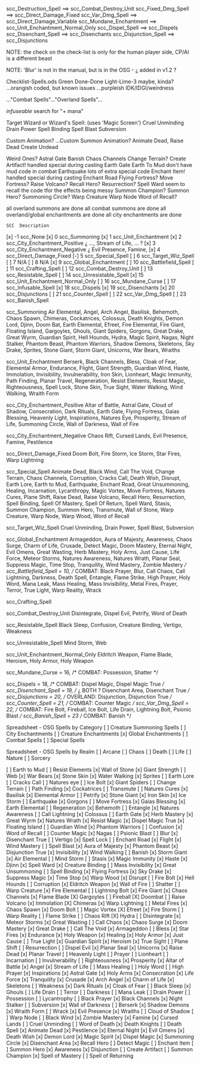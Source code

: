
scc_Destruction_Spell    ==>  scc_Combat_Destroy_Unit
scc_Fixed_Dmg_Spell      ==>  scc_Direct_Damage_Fixed
scc_Var_Dmg_Spell        ==>  scc_Direct_Damage_Variable
scc_Mundane_Enchantment  ==>  scc_Unit_Enchantment_Normal_Only
scc_Dispel_Spell         ==>  scc_Dispels
scc_Disenchant_Spell     ==>  scc_Disenchants
scc_Disjunction_Spell    ==>  scc_Disjunctions


NOTE: the check on the check-list is only for the human player side, CP/AI is a different beast

NOTE: 'Blur' is not in the manual, but is in the OSG - ¿ added in v1.2 ?



Checklist-Spells.ods
Green   Done-Done
Light-Lime-3    maybe, kinda?
...orangish     coded, but known issues
...purpleish    IDK/IDGI/weirdness

..."Combat Spells"..."Overland Spells"...


*infuseable*
search for "+ mana"


Target Wizard or Wizard's Spell:
(uses 'Magic Screen')
    Cruel Unminding
    Drain Power
    Spell Binding
    Spell Blast
    Subversion

Custom Animation? ...Custom Summon Animation?
    Animate Dead, Raise Dead
    Create Undead


Weird Ones?
    Astral Gate
    Banish
    Chaos Channels
    Change Terrain?
    Create Artifact!    handled special during casting
    Earth Gate
    Earth To Mud        don't have mud code in combat
    Earthquake          lots of extra special code
    Enchant Item!       handled special during casting
    Enchant Road
    Flying Fortress?
    Move Fortress?
    Raise Volcano?
    Recall Hero?
    Resurrection?
    Spell Ward          seem to recall the code tfor the effects being messy
    Summon Champion?
    Summon Hero?
    Summoning Circle?
    Warp Creature
    Warp Node
    Word of Recall?


all overland summons are done
all combat summons are done
all overland/global enchantments are done
all city enchantments are done

    SCC  Description
[x]  -1  scc_None
[x]   0  scc_Summoning
[x]   1  scc_Unit_Enchantment
[x]   2  scc_City_Enchantment_Positive       ¿ ..., Stream of Life, ... ?
[x]   3  scc_City_Enchantment_Negative      ¿ Evil Presence, Famine, 
[x]   4  scc_Direct_Damage_Fixed
[-]   5  scc_Special_Spell
[ ]   6  scc_Target_Wiz_Spell
[ ]   7  N/A
[ ]   8  N/A
[x]   9  scc_Global_Enchantment
[ ]  10  scc_Battlefield_Spell
[ ]  11  scc_Crafting_Spell
[ ]  12  scc_Combat_Destroy_Unit
[ ]  13  scc_Resistable_Spell
[ ]  14  scc_Unresistable_Spell
[x]  15  scc_Unit_Enchantment_Normal_Only
[ ]  16  scc_Mundane_Curse
[ ]  17  scc_Infusable_Spell
[x]  18  scc_Dispels
[x]  19  scc_Disenchants
[x]  20  scc_Disjunctions
[ ]  21  scc_Counter_Spell
[ ]  22  scc_Var_Dmg_Spell
[ ]  23  scc_Banish_Spell

scc_Summoning
Air Elemental, Angel, Arch Angel, Basilisk, Behemoth, Chaos Spawn, Chimeras, Cockatrices, Colossus, Death Knights, Demon Lord, Djinn, Doom Bat, Earth Elemental, Efreet, Fire Elemental, Fire Giant, Floating Island, Gargoyles, Ghouls, Giant Spiders, Gorgons, Great Drake, Great Wyrm, Guardian Spirit, Hell Hounds, Hydra, Magic Spirit, Nagas, Night Stalker, Phantom Beast, Phantom Warriors, Shadow Demons, Skeletons, Sky Drake, Sprites, Stone Giant, Storm Giant, Unicorns, War Bears, Wraiths

scc_Unit_Enchantment
Berserk, Black Channels, Bless, Cloak of Fear, Elemental Armor, Endurance, Flight, Giant Strength, Guardian Wind, Haste, Immolation, Invisibility, Invulnerability, Iron Skin, Lionheart, Magic Immunity, Path Finding, Planar Travel, Regeneration, Resist Elements, Resist Magic, Righteousness, Spell Lock, Stone Skin, True Sight, Water Walking, Wind Walking, Wraith Form

scc_City_Enchantment_Positive
Altar of Battle, Astral Gate, Cloud of Shadow, Consecration, Dark Rituals, Earth Gate, Flying Fortress, Gaias Blessing, Heavenly Light, Inspirations, Natures Eye, Prosperity, Stream of Life, Summoning Circle, Wall of Darkness, Wall of Fire

scc_City_Enchantment_Negative
Chaos Rift, Cursed Lands, Evil Presence, Famine, Pestilence

scc_Direct_Damage_Fixed
Doom Bolt, Fire Storm, Ice Storm, Star Fires, Warp Lightning

scc_Special_Spell
Animate Dead, Black Wind, Call The Void, Change Terrain, Chaos Channels, Corruption, Cracks Call, Death Wish, Disrupt, Earth Lore, Earth to Mud, Earthquake, Enchant Road, Great Unsummoning, Healing, Incarnation, Lycanthropy, Magic Vortex, Move Fortress, Natures Cures, Plane Shift, Raise Dead, Raise Volcano, Recall Hero, Resurrection, Spell Binding, Spell Of Mastery, Spell Of Return, Spell Ward, Stasis, Summon Champion, Summon Hero, Transmute, Wall of Stone, Warp Creature, Warp Node, Warp Wood, Word of Recall

scc_Target_Wiz_Spell
Cruel Unminding, Drain Power, Spell Blast, Subversion

scc_Global_Enchantment
Armageddon, Aura of Majesty, Awareness, Chaos Surge, Charm of Life, Crusade, Detect Magic, Doom Mastery, Eternal Night, Evil Omens, Great Wasting, Herb Mastery, Holy Arms, Just Cause, Life Force, Meteor Storms, Natures Awareness, Natures Wrath, Planar Seal, Suppress Magic, Time Stop, Tranquility, Wind Mastery, Zombie Mastery */
scc_Battlefield_Spell   = 10,   /* COMBAT:  Black Prayer, Blur, Call Chaos, Call Lightning, Darkness, Death Spell, Entangle, Flame Strike, High Prayer, Holy Word, Mana Leak, Mass Healing, Mass Invisibility, Metal Fires, Prayer, Terror, True Light, Warp Reality, Wrack

scc_Crafting_Spell

scc_Combat_Destroy_Unit
Disintegrate, Dispel Evil, Petrify, Word of Death

scc_Resistable_Spell
Black Sleep, Confusion, Creature Binding, Vertigo, Weakness

scc_Unresistable_Spell
Mind Storm, Web

scc_Unit_Enchantment_Normal_Only
Eldritch Weapon, Flame Blade, Heroism, Holy Armor, Holy Weapon

scc_Mundane_Curse       = 16,   /* COMBAT:  Possession, Shatter */

scc_Dispels        = 18,   /* COMBAT:  Dispel Magic, Dispel Magic True */
scc_Disenchant_Spell    = 19,   /* ¿ BOTH ?  Disenchant Area, Disenchant True */
scc_Disjunctions   = 20,   /* OVERLAND:  Disjunction, Disjunction True */
scc_Counter_Spell       = 21,   /* COMBAT:  Counter Magic */
scc_Var_Dmg_Spell       = 22,   /* COMBAT:  Fire Bolt, Fireball, Ice Bolt, Life Drain, Lightning Bolt, Psionic Blast */
scc_Banish_Spell        = 23    /* COMBAT:  Banish */


Spreadsheet - OSG Spells by Category
[ ] Creature Summoning Spells
[ ] City Enchantments
[ ] Creature Enchantments
[x] Global Enchantments
[ ] Combat Spells
[ ] Special Spells

Spreadsheet - OSG Spells by Realm
[ ] Arcane
[ ] Chaos
[ ] Death
[ ] Life
[ ] Nature
[ ] Sorcery



[ ] Earth to Mud
[ ] Resist Elements
[x] Wall of Stone
[x] Giant Strength
[ ] Web
[x] War Bears
[x] Stone Skin
[x] Water Walking
[x] Sprites
[ ] Earth Lore
[ ] Cracks Call
[ ] Natures eye
[ ] Ice Bolt
[x] Giant Spiders
[ ] Change Terrain
[ ] Path Finding
[x] Cockatrices
[ ] Transmute
[ ] Natures Cures
[x] Basilisk
[x] Elemental Armor
[ ] Petrify
[x] Stone Giant
[x] Iron Skin
[x] Ice Storm
[ ] Earthquake
[x] Gorgons
[ ] Move Fortress
[x] Gaias Blessing
[x] Earth Elemental
[ ] Regeneration
[x] Behemoth
[ ] Entangle
[x] Natures Awareness
[ ] Call Lightning
[x] Colossus
[ ] Earth Gate
[x] Herb Mastery
[x] Great Wyrm
[x] Natures Wrath
[x] Resist Magic
[x] Dispel Magic True
[x] Floating Island
[ ] Guardian Wind
[x] Phantom Warriors
[ ] Confusion
[x] Word of Recall
[ ] Counter Magic
[x] Nagas
[ ] Psionic Blast
[ ] Blur
[x] Disenchant True
[ ] Vertigo
[x] Spell Lock
[ ] Enchant Road
[x] Flight
[x] Wind Mastery
[ ] Spell Blast
[x] Aura of Majesty
[x] Phantom Beast
[x] Disjunction True
[x] Invisibility
[x] Wind Walking
[ ] Banish
[x] Storm Giant
[x] Air Elemental
[ ] Mind Storm
[ ] Stasis
[x] Magic Immunity
[x] Haste
[x] Djinn
[x] Spell Ward
[x] Creature Binding
[ ] Mass Invisibility
[x] Great Unsummoning
[ ] Spell Binding
[x] Flying Fortress
[x] Sky Drake
[x] Suppress Magic
[x] Time Stop
[x] Warp Wood
[x] Disrupt
[ ] Fire Bolt
[x] Hell Hounds
[ ] Corruption
[x] Eldritch Weapon
[x] Wall of Fire
[ ] Shatter
[ ] Warp Creature
[x] Fire Elemental
[ ] Lightning Bolt
[x] Fire Giant
[x] Chaos Channels
[x] Flame Blade
[X] Gargoyles
[ ] Fireball
[X] Doombat
[ ] Raise Volcano
[x] Immolation
[X] Chimeras
[x] Warp Lightning
[ ] Metal Fires
[x] Chaos Spawn
[x] Doom Bolt
[ ] Magic Vortex
[X] Efreet
[x] Fire Storm
[ ] Warp Reality
[ ] Flame Strike
[ ] Chaos Rift
[X] Hydra
[ ] Disintegrate
[x] Meteor Storms
[x] Great Wasting
[ ] Call Chaos
[x] Chaos Surge
[x] Doom Mastery
[x] Great Drake
[ ] Call The Void
[x] Armageddon
[ ] Bless
[x] Star Fires
[x] Endurance
[x] Holy Weapon
[x] Healing
[x] Holy Armor
[x] Just Cause
[ ] True Light
[x] Guardian Spirit
[x] Heroism
[x] True Sight
[ ] Plane Shift
[ ] Resurrection
[ ] Dispel Evil
[x] Planar Seal
[x] Unicorns
[x] Raise Dead
[x] Planar Travel
[ ] Heavenly Light
[ ] Prayer
[ ] Lionheart
[ ] Incarnation
[ ] Invulnerability
[ ] Righteousness
[x] Prosperity
[x] Altar of Battle
[x] Angel
[x] Stream of Life
[ ] Mass Healing
[ ] Holy Word
[ ] High Prayer
[x] Inspirations
[x] Astral Gate
[x] Holy Arms
[x] Consecration
[x] Life Force
[x] Tranquility
[x] Crusade
[x] Arch Angel
[x] Charm of Life
[x] Skeletons
[ ] Weakness
[x] Dark Rituals
[x] Cloak of Fear
[ ] Black Sleep
[x] Ghouls
[ ] Life Drain
[ ] Terror
[ ] Darkness
[ ] Mana Leak
[ ] Drain Power
[ ] Possession
[ ] Lycantrophy
[ ] Black Prayer
[x] Black Channels
[x] Night Stalker
[ ] Subversion
[x] Wall of Darkness
[ ] Berserk
[x] Shadow Demons
[x] Wraith Form
[ ] Wrack
[x] Evil Presence
[x] Wraiths
[ ] Cloud of Shadow
[ ] Warp Node
[ ] Black Wind
[x] Zombie Mastery
[x] Famine
[x] Cursed Lands
[ ] Cruel Unminding
[ ] Word of Death
[x] Death Knights
[ ] Death Spell
[x] Animate Dead
[x] Pestilence
[x] Eternal Night
[x] Evil Omens
[x] Death Wish
[x] Demon Lord
[x] Magic Spirit
[x] Dispel Magic
[x] Summoning Circle
[x] Disenchant Area
[x] Recall Hero
[ ] Detect Magic
[ ] Enchant Item
[ ] Summon Hero
[x] Awareness
[x] Disjunction
[ ] Create Artifact
[ ] Summon Champion
[x] Spell of Mastery
[ ] Spell of Returning
